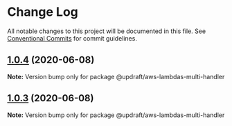 # Change Log

All notable changes to this project will be documented in this file.
See [Conventional Commits](https://conventionalcommits.org) for commit guidelines.

## [1.0.4](https://aguynamedjonas.github.com/aGuyNamedJonas/updraft/compare/@updraft/aws-lambdas-multi-handler@1.0.3...@updraft/aws-lambdas-multi-handler@1.0.4) (2020-06-08)

**Note:** Version bump only for package @updraft/aws-lambdas-multi-handler





## [1.0.3](https://aguynamedjonas.github.com/aGuyNamedJonas/updraft/compare/@updraft/aws-lambdas-multi-handler@1.0.2...@updraft/aws-lambdas-multi-handler@1.0.3) (2020-06-08)

**Note:** Version bump only for package @updraft/aws-lambdas-multi-handler
